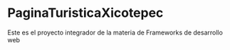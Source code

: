 # PaginaTuristicaXicotepec
Este es el proyecto integrador de la materia de Frameworks de desarrollo web
